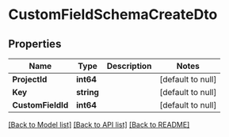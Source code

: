 # CustomFieldSchemaCreateDto

## Properties
Name | Type | Description | Notes
------------ | ------------- | ------------- | -------------
**ProjectId** | **int64** |  | [default to null]
**Key** | **string** |  | [default to null]
**CustomFieldId** | **int64** |  | [default to null]

[[Back to Model list]](../README.md#documentation-for-models) [[Back to API list]](../README.md#documentation-for-api-endpoints) [[Back to README]](../README.md)

